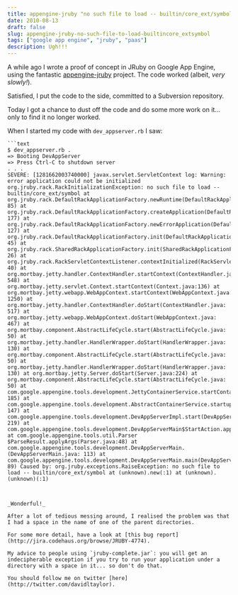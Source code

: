 ```yaml
---
title: appengine-jruby "no such file to load -- builtin/core_ext/symbol
date: 2010-08-13
draft: false
slug: appengine-jruby-no-such-file-to-load-builtincore_extsymbol
tags: ["google app engine", "jruby", "paas"]
description: Ugh!!!
---
```


A while ago I wrote a proof of concept in JRuby on Google App Engine, using the fantastic [appengine-jruby](http://code.google.com/p/appengine-jruby/) project. The code worked (albeit, _very slowly!_).

Satisfied, I put the code to the side, committed to a Subversion repository.

Today I got a chance to dust off the code and do some more work on it... only to find it no longer worked.

When I started my code with `dev_appserver.rb` I saw:

    ```text
    $ dev_appserver.rb .
    => Booting DevAppServer
    => Press Ctrl-C to shutdown server
    . . .
    SEVERE: [1281662003740000] javax.servlet.ServletContext log: Warning: error application could not be initialized
    org.jruby.rack.RackInitializationException: no such file to load -- builtin/core_ext/symbol at org.jruby.rack.DefaultRackApplicationFactory.newRuntime(DefaultRackApplicationFactory.java: 85) at org.jruby.rack.DefaultRackApplicationFactory.createApplication(DefaultRackApplicationFactory.java: 177) at org.jruby.rack.DefaultRackApplicationFactory.newErrorApplication(DefaultRackApplicationFactory.java: 127) at org.jruby.rack.DefaultRackApplicationFactory.init(DefaultRackApplicationFactory.java: 45) at org.jruby.rack.SharedRackApplicationFactory.init(SharedRackApplicationFactory.java: 26) at org.jruby.rack.RackServletContextListener.contextInitialized(RackServletContextListener.java: 40) at org.mortbay.jetty.handler.ContextHandler.startContext(ContextHandler.java: 548) at org.mortbay.jetty.servlet.Context.startContext(Context.java:136) at org.mortbay.jetty.webapp.WebAppContext.startContext(WebAppContext.java: 1250) at org.mortbay.jetty.handler.ContextHandler.doStart(ContextHandler.java: 517) at org.mortbay.jetty.webapp.WebAppContext.doStart(WebAppContext.java: 467) at org.mortbay.component.AbstractLifeCycle.start(AbstractLifeCycle.java: 50) at org.mortbay.jetty.handler.HandlerWrapper.doStart(HandlerWrapper.java: 130) at org.mortbay.component.AbstractLifeCycle.start(AbstractLifeCycle.java: 50) at org.mortbay.jetty.handler.HandlerWrapper.doStart(HandlerWrapper.java: 130) at org.mortbay.jetty.Server.doStart(Server.java:224) at org.mortbay.component.AbstractLifeCycle.start(AbstractLifeCycle.java: 50) at com.google.appengine.tools.development.JettyContainerService.startContainer(JettyContainerService.java: 185) at com.google.appengine.tools.development.AbstractContainerService.startup(AbstractContainerService.java: 147) at com.google.appengine.tools.development.DevAppServerImpl.start(DevAppServerImpl.java: 219) at com.google.appengine.tools.development.DevAppServerMain$StartAction.apply(DevAppServerMain.java:164) at com.google.appengine.tools.util.Parser $ParseResult.applyArgs(Parser.java:48) at com.google.appengine.tools.development.DevAppServerMain.(DevAppServerMain.java: 113) at com.google.appengine.tools.development.DevAppServerMain.main(DevAppServerMain.java: 89) Caused by: org.jruby.exceptions.RaiseException: no such file to load -- builtin/core_ext/symbol at (unknown).new(:1) at (unknown).(unknown)(:1)
```


_Wonderful!_

After a lot of tedious messing around, I realised the problem was that I had a space in the name of one of the parent directories.

For some more detail, have a look at [this bug report](http://jira.codehaus.org/browse/JRUBY-4774).

My advice to people using `jruby-complete.jar`: you will get an indecipherable exception if you try to run your application under a directory with a space in it... so don't do that.

You should follow me on twitter [here](http://twitter.com/davidltaylor).
